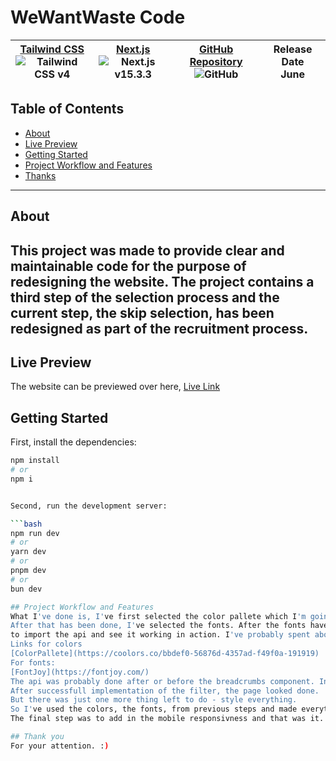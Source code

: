 # WeWantWaste Code

| [Tailwind CSS](https://tailwindcss.com) <br> ![Tailwind CSS v4](https://img.shields.io/badge/Tailwind-4.0-blue?logo=tailwind-css&logoColor=white) | [Next.js](https://nextjs.org) <br> ![Next.js v15.3.3](https://img.shields.io/badge/Next.js-15.3.3-black?logo=next.js&logoColor=white) | [GitHub Repository](https://github.com/Armin0001/Code_Challenge) <br> ![GitHub](https://img.shields.io/badge/GitHub-Repo-black?logo=github&logoColor=white) | Release Date <br> June |
|--------------------------------------------|---------------------------------------------|------------------------------------------------------|-----------------|


## Table of Contents

- [About](#about)
- [Live Preview](#live-preview)
- [Getting Started](#getting-started)
- [Project Workflow and Features](#project-workflow-and-features)
- [Thanks](#thank-you)
---
## About 

This project was made to provide clear and maintainable code for the purpose of redesigning the website. The project contains a third step of the selection process and the current step, the skip selection, has been redesigned as part of the recruitment process. 
---
## Live Preview
The website can be previewed over here,
[Live Link](https://xqs4cz-3000.csb.app/)

## Getting Started

First, install the dependencies:

```bash
npm install
# or
npm i


Second, run the development server:

```bash
npm run dev
# or
yarn dev
# or
pnpm dev
# or
bun dev

## Project Workflow and Features
What I've done is, I've first selected the color pallete which I'm going to use. Then I configured that.
After that has been done, I've selected the fonts. After the fonts have been selected it was time to move on the the next phase, that is
to import the api and see it working in action. I've probably spent about 3 hours setting everything up.
Links for colors 
[ColorPallete](https://coolors.co/bbdef0-56876d-4357ad-f49f0a-191919)
For fonts:
[FontJoy](https://fontjoy.com/)
The api was probably done after or before the breadcrumbs component. In any case, after all of that, the next step was to add in the filter.
After successfull implementation of the filter, the page looked done.
But there was just one more thing left to do - style everything.
So I've used the colors, the fonts, from previous steps and made everything look nice.
The final step was to add in the mobile responsivness and that was it.

## Thank you
For your attention. :)
